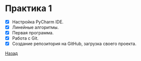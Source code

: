 # Практика 1
- [x] Настройка PyCharm IDE.
- [x] Линейные алгоритмы.
- [x] Первая программа.
- [x] Работа с Git.
- [x] Создание репозитория на GitHub, загрузка своего проекта.

[Назад](..)